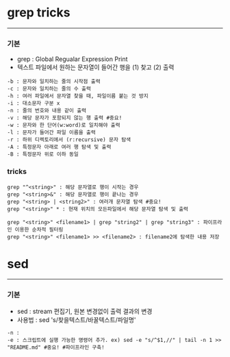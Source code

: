 # grep tricks
---
### 기본
- grep : Global Regualar Expression Print
- 텍스트 파일에서 원하는 문자열이 들어간 행을 (1) 찾고 (2) 출력

```shell
-b : 문자와 일치하는 줄의 시작점 출력
-c : 문자와 일치하는 줄의 수 출력
-h : 여러 파일에서 문자열 찾을 때, 파일이름 붙는 것 방지
-i : 대소문자 구분 x
-n : 줄의 번호와 내용 같이 출력
-v : 해당 문자가 포함되지 않는 행 출력 #중요!
-w : 문자와 한 단어(w:word)로 일치해야 출력
-l : 문자가 들어간 파일 이름을 출력
-r : 하위 디렉토리에서 (r:recursive) 문자 탐색
-A : 특정문자 아래로 여러 행 탐색 및 출력
-B : 특정문자 위로 이하 동일
```

### tricks
```shell
grep "^<string>" : 해당 문자열로 행이 시작는 경우
grep "<string>&" : 해당 문자열로 행이 끝나는 경우
grep "<string> | <string2>" : 여러개 문자열 탐색 #중요!
grep "<string>" * : 현재 위치의 모든파일에서 해당 문자열 탐색 및 출력

grep "<string>" <filename1> | grep "string2" | grep "string3" : 파이프라인 이용한 순차적 필터링
grep "<string>" <filename1> >> <filename2> : filename2에 탐색한 내용 저장
```


# sed 
---
### 기본
- sed : stream 편집기, 원본 변경없이 출력 결과의 변경
- 사용법 : sed 's/찾을텍스트/바꿀텍스트/파일명'

```shell
-n : 
-e : 스크립트에 실행 가능한 명령어 추가. ex) sed -e "s/^$1,//" | tail -n 1 >> "README.md" #중요! #파이프라인 구축!

```
